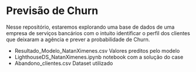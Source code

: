 # Previsão de Churn
Nesse repositório, estaremos explorando uma base de dados de uma empresa de serviços bancários com o intuito identificar o perfil dos clientes que deixaram a agência e prever a probabilidade de Churn.
- Resultado_Modelo_NatanXimenes.csv Valores preditos pelo modelo
- LighthouseDS_NatanXimenes.ipynb notebook com a solução do case
- Abandono_clientes.csv Dataset utilizado
